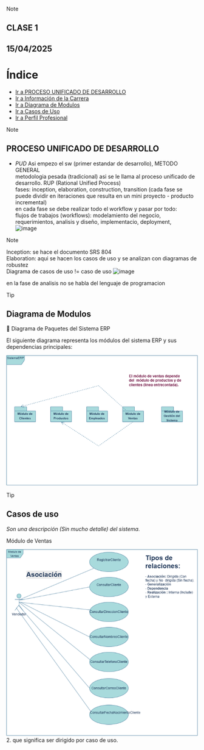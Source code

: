
> [!NOTE]
> ## CLASE 1
> ## 15/04/2025

# Índice

- [Ir a PROCESO UNIFICADO DE DESARROLLO](#proceso-unificado-de-desarrollo)
- [Ir a Información de la Carrera](#información-de-la-carrera)
- [Ir a Diagrama de Modulos](#diagrama-de-modulos)
- [Ir a Casos de Uso](#casos-de-uso)
- [Ir a Perfil Profesional](#perfil-profesional)


> [!NOTE]
> ## PROCESO UNIFICADO DE DESARROLLO
> - *PUD* Asi empezo el sw (primer estandar de desarrollo), METODO GENERAL <br>
> metodologia pesada (tradicional) asi se le llama al proceso unificado de desarrollo.                             RUP (Rational Unified Process) <br>
> fases: inception, elaboration, construction, transition (cada fase se puede dividir en iteraciones que resulta en un mini proyecto - producto incremental) <br>
> en cada fase se debe realizar todo el workflow y pasar por todo: <br>
> flujos de trabajos (workflows): modelamiento del negocio, requerimientos, analisis y diseño, implementacio, deployment,  <br>
![image](https://github.com/user-attachments/assets/86242da9-1f92-40b1-b181-24f9e7e8b6df)

> [!NOTE]
> Inception: se hace el documento SRS 804 <br>
> Elaboration: aqui se hacen los casos de uso y se analizan con diagramas de robustez  <br>
> Diagrama de casos de uso != caso de uso
![image](https://github.com/user-attachments/assets/55700b8d-4c5a-407d-8181-51753d3a1017)

en la fase de analisis no se habla del lenguaje de programacion

> [!TIP]
> ## Diagrama de Modulos
>  🧩 Diagrama de Paquetes del Sistema ERP
>
> El siguiente diagrama representa los módulos del sistema ERP y sus dependencias principales:
>
> ![Diagrama de paquetes](docs/diagrama-paquetes.png) <br>

> [!TIP]
> ## Casos de uso
> *Son una descripción (Sin mucho detalle) del sistema.*
>
>  Módulo de Ventas
> 
> ![Diagrama de paquetes](docs/diagrama-paquetes2.png) <br>
> 2. 
que significa ser dirigido por caso de uso.


